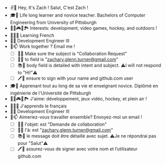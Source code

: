 
- ✌️👨 Hey, It's Zach ! Salut, C'est Zach !
- 🎓📏 Life long learner and novice teacher. Bachelors of Computer Engineering from University of Pittsburgh
- 👨‍💻🎮🏒🏞️ Interests: development, video games, hockey, and outdoors !
- 🌱🇫🇷 Learning French 
- 🌲🌐 Development Engineer III
- 👀📫 Work together ? Email me ! 
  - [ ] 🤝🙌 Make sure the subject is "Collaboration Request"
  - [ ] 👋👨 to field is "zachary.glenn.turner@gmail.com" 
  - [ ] 📚🎯 body field is detailed with intent and subject. ⚠️I will not respond to "Hi!"⚠️
  - [ ] 🖊️🪪 ensure to sign with your name and github.com user

- 🎓📏 Apprenant tout au long de sa vie et enseignant novice. Diplômé en ingénierie de l'Université de Pittsburgh
-  👨‍💻🎮🏒🏞️ J'aime: développement, jeux vidéo, hockey, et plein air !
- 🌱🇫🇷 J'apprends le français
- 🌲🌐 Development Engineer III
- 👀📫 Aimeriez-vous travailler ensemble? Envoyez-moi un email !
  - [ ] 🤝🙌 l'objet: est "Demande de collaboration"
  - [ ] 👋👨 l'à: est "zachary.glenn.turner@gmail.com"
  - [ ] 📚🎯 le message doit être détaillé avec sujet. ⚠️Je ne répondrai pas pour "Salut"⚠️
  - [ ] 🖊️🪪 assurez-vous de signer avec votre nom et l’utilisateur github.com
